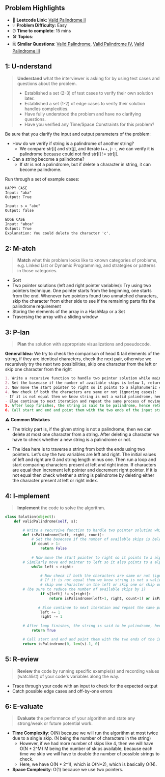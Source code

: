 ## Problem Highlights

* 🔗 **Leetcode Link:** [Valid Palindrome II](https://leetcode.com/problems/valid-palindrome-ii/)
* 💡 **Problem Difficulty:** Easy
* ⏰ **Time to complete**: 15 mins
* 🛠️ **Topics**: 
* 🗒️ **Similar Questions**: [Valid Palindrome](https://leetcode.com/problems/valid-palindrome/), [Valid Palindrome IV](https://leetcode.com/problems/valid-palindrome-iv/), [Valid Palindrome III](https://leetcode.com/problems/valid-palindrome-iii/)
    
## 1: U-nderstand
 
> **Understand** what the interviewer is asking for by using test cases and questions about the problem.
> 
> - Established a set (2-3) of test cases to verify their own solution later.
> - Established a set (1-2) of edge cases to verify their solution handles complexities.
> - Have fully understood the problem and have no clarifying questions.
> - Have you verified any Time/Space Constraints for this problem?

Be sure that you clarify the input and output parameters of the problem:

- How do we verify if string is a palindrome of another string?
    - We compare str[i] and str[j], and iterate i++, j- -, we can verify it is palindrome because could not find str[i] != str[j].
- Can a string become a palindrome?
    - If str is not a palindrome, but if delete a character in string, it can become palindrome.

Run through a set of example cases:

```markdown
HAPPY CASE
Input: "aba"
Output: True

Input: s = "abc"
Output: false

EDGE CASE 
Input: "abca"
Output: True
Explanation: You could delete the character 'c'.
```   
    
## 2: M-atch

> **Match** what this problem looks like to known categories of problems, e.g. Linked List or Dynamic Programming, and strategies or patterns in those categories.

- Sort
- Two pointer solutions (left and right pointer variables): Try using two pointers technique. One pointer starts from the beginning, one starts from the end. Whenever two pointers found two unmatched characters, skip the character from either side to see if the remaining parts fits the palindrome requirement
- Storing the elements of the array in a HashMap or a Set
- Traversing the array with a sliding window

## 3: P-lan

> **Plan** the solution with appropriate visualizations and pseudocode.

**General Idea:**  We try to check the comparison of head & tail elements of the string, if they are identical characters, check the next pair, otherwise we recursively try the next two possibilities, skip one character from the left or skip one character from the right

```markdown
1. Write a recursive function to handle two pointer solution while maintaining the count
2. Set the basecase if the number of available skips is below 1, return false
3. Now move the start pointer to right so it points to a alphanumeric character. Similarly move end pointer to left so it also points to a alphanumeric character.
4. Now check if both the characters are same or not (ignoring cases):
- If it is not equal then we know string is not a valid palindrome, hence return two possibilities skip one character on the left or skip one or skip one character on the right. (be sure to reduce the number of available skips by 1)
- Else continue to next iteration and repeat the same process of moving both pointers to point to next alphanumeric character till start<end.
5. After loop finishes, the string is said to be palindrome, hence return true.
6. Call start and end and point them with the two ends of the input string with the number of available skips to be 1.
```

⚠️ **Common Mistakes**

* The tricky part is, if the given string is not a palindrome, then we can delete at most one character from a string. After deleting a character we have to check whether a new string is a palindrome or not. 

* The idea here is to traverse a string from both the ends using two pointers. Let’s say the two variables are left and right. The initial values of left and right are 0 and string length minus one. Then run a loop and start comparing characters present at left and right index. If characters are equal then increment left pointer and decrement right pointer. If it is not equal then check whether a string is palindrome by deleting either the character present at left or right index.

## 4: I-mplement

> **Implement** the code to solve the algorithm.

```python
class Solution(object):
    def validPalindrome(self, s):

        # Write a recursive function to handle two pointer solution while maintaining the count
        def isPalindrome(left, right, count):
            # Set the basecase if the number of available skips is below 1, return false
            if count > 1:
                return False
            
            # Now move the start pointer to right so it points to a alphanumeric character. 
	    # Similarly move end pointer to left so it also points to a alphanumeric character
            while left < right:

                # Now check if both the characters are same or not (ignoring cases):
                # If it is not equal then we know string is not a valid palindrome, hence return two possibilities 
                # skip one character on the left or skip one or skip one character on the right. 
		# (be sure to reduce the number of available skips by 1)
                if s[left] != s[right]:
                    return isPalindrome(left+1, right, count+1) or isPalindrome(left, right-1, count+1)
                
               # Else continue to next iteration and repeat the same process of moving both pointers to point to next alphanumeric character till start<end.
                left += 1
                right -= 1
            
	    # After loop finishes, the string is said to be palindrome, hence return true.
            return True

        # Call start and end and point them with the two ends of the input string with the number of available skips to be 1.                       
        return isPalindrome(0, len(s)-1, 0)
```
    
## 5: R-eview

> **Review** the code by running specific example(s) and recording values (watchlist) of your code's variables along the way.

- Trace through your code with an input to check for the expected output
- Catch possible edge cases and off-by-one errors

## 6: E-valuate

> **Evaluate** the performance of your algorithm and state any strong/weak or future potential work.
    
* **Time Complexity**: O(N) because we will run the algorithm at most twice due to a single skip. (N being the number of characters in the string) 
    - However, if we had more number of skips like 4, then we will have O(N * 2^M) M being the number of skips available, because each time we skip we will have to double the number of possible strings to check. 
    - Here, we have O(N * 2^1), which is O(N*2), which is basically O(N).
* **Space Complexity**: O(1) because we use two pointers.
